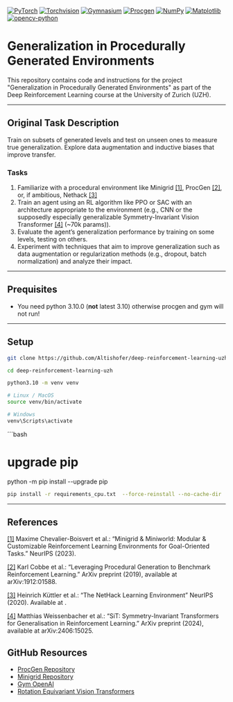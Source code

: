 [![PyTorch](https://img.shields.io/badge/PyTorch-EE4C2C?logo=pytorch&logoColor=white)](https://pytorch.org/)
[![Torchvision](https://img.shields.io/badge/Torchvision-EE4C2C?logo=pytorch&logoColor=white)](https://pytorch.org/vision/stable/index.html)
[![Gymnasium](https://img.shields.io/badge/Gymnasium-000000?logo=openai&logoColor=white)](https://gymnasium.farama.org/)
[![Procgen](https://img.shields.io/badge/Procgen-3776AB?logo=python&logoColor=white)](https://github.com/openai/procgen)
[![NumPy](https://img.shields.io/badge/NumPy-013243?logo=numpy&logoColor=white)](https://numpy.org/)
[![Matplotlib](https://img.shields.io/badge/Matplotlib-11557C?logo=matplotlib&logoColor=white)](https://matplotlib.org/)
[![opencv-python](https://img.shields.io/badge/opencv--python-5C3EE8?logo=opencv&logoColor=white)](https://pypi.org/project/opencv-python/)


# Generalization in Procedurally Generated Environments

This repository contains code and instructions for the project "Generalization in Procedurally Generated Environments" as part of the Deep Reinforcement Learning course at the University of Zurich (UZH).

___

## Original Task Description
Train on subsets of generated levels and test on unseen ones to measure true generalization. Explore data augmentation
and inductive biases that improve transfer.

### Tasks
1) Familiarize with a procedural environment like Minigrid [[1]](https://minigrid.farama.org/), ProcGen [[2]](https://github.com/openai/procgen), or, if ambitious, Nethack [[3]](https://github.com/facebookresearch/nle)
2) Train an agent using an RL algorithm like PPO or SAC with an architecture appropriate to the environment (e.g., CNN or
the supposedly especially generalizable Symmetry-Invariant Vision Transformer [[4]](https://openreview.net/attachment?id=SWrwurHAeq&name=pdf) (~70k params)).
3) Evaluate the agent’s generalization performance by training on some levels, testing on others.
4) Experiment with techniques that aim to improve generalization such as data augmentation or regularization methods (e.g.,
dropout, batch normalization) and analyze their impact.

___

## Prequisites
- You need python 3.10.0 (**not** latest 3.10) otherwise procgen and gym will not run!

___

## Setup

```bash
git clone https://github.com/Altishofer/deep-reinforcement-learning-uzh.git
```

```bash
cd deep-reinforcement-learning-uzh
```

```bash
python3.10 -m venv venv
```

```bash
# Linux / MacOS
source venv/bin/activate
```

```bash
# Windows
venv\Scripts\activate
```

´´´bash
# upgrade pip
python -m pip install --upgrade pip

```bash
pip install -r requirements_cpu.txt  --force-reinstall --no-cache-dir
```

___

## References
[[1]](https://minigrid.farama.org/) Maxime Chevalier-Boisvert et al.: “Minigrid & Miniworld: Modular & Customizable Reinforcement Learning Environments
for Goal-Oriented Tasks.” NeurIPS (2023).

[[2]](https://github.com/openai/procgen) Karl Cobbe et al.: “Leveraging Procedural Generation to Benchmark Reinforcement Learning.” ArXiv preprint (2019),
available at arXiv:1912:01588.

[[3]](https://github.com/facebookresearch/nle) Heinrich Küttler et al.: “The NetHack Learning Environment” NeurIPS (2020). Available
at .

[[4]](https://openreview.net/attachment?id=SWrwurHAeq&name=pdf) Matthias Weissenbacher et al.: “SiT: Symmetry-Invariant Transformers for Generalisation in Reinforcement Learning.”
ArXiv preprint (2024), available at arXiv:2406:15025.


## GitHub Resources
- [ProcGen Repository](https://github.com/openai/procgen?tab=readme-ov-file)
- [Minigrid Repository](https://github.com/Farama-Foundation/Minigrid)
- [Gym OpenAI](https://github.com/openai/gym)
- [Rotation Equivariant Vision Transformers](https://github.com/matthias-weissenbacher/SiT)
